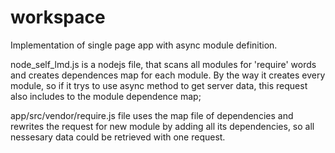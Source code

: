 workspace
=========

Implementation of single page app with async module definition.

node_self_lmd.js is a nodejs file, that scans all modules for 'require' words and creates dependences map for each module. By the way it creates every module, so if it trys to use async method to get server data, this request also includes to the module dependence map;

app/src/vendor/require.js file uses the map file of dependencies and rewrites the request for new module by adding all its dependencies, so all nessesary data could be retrieved with one request. 
